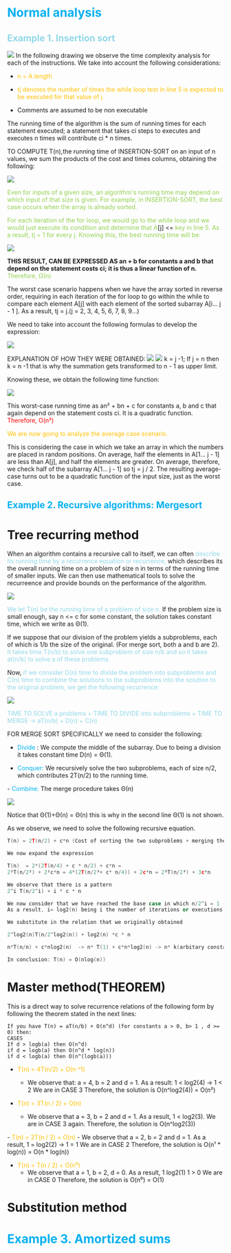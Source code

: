 
# <span style="color:rgb(0, 176, 240)">Normal analysis</span>
## <span style="color:rgb(145, 215, 232)">Example 1. Insertion sort</span>

![](../img/20250814163941.png)
In the following drawing we observe the time complexity analysis for each of the instructions. We take into account the following considerations:

- <span style="color:rgb(255, 192, 0)">n = A.length</span>

-  <span style="color:rgb(255, 192, 0)">tj denotes the number of times the while loop test in line 5 is expected to be executed for that value of j.</span> 

- Comments are assumed to be non executable

The running time of the algorithm is the sum of running times for each statement executed; a statement that takes ci steps to executes and executes n times will contribute ci * n times.

TO COMPUTE T(n),the running time of INSERTION-SORT on an input of n values, we sum the products of the cost and times columns, obtaining the following:

![](../img/20250814164615.png)

<span style="color:rgb(146, 208, 80)">Even for inputs of a given size, an algorithm's running time may depend on which input of that size is given. For example, in INSERTION-SORT, the best case occurs when the array is already sorted.</span> 

<span style="color:rgb(146, 208, 80)">For each iteration of the for loop, we would go to the while loop and we would just execute its condition and determine that A</span>[j] <= <span style="color:rgb(146, 208, 80)">key in line 5. As a result, tj = 1 for every j. Knowing this, the best running time will be:</span>

![](../img/20250814165514.png)

**THIS RESULT, CAN BE EXPRESSED AS an + b for constants a and b that depend on the statement costs ci; it is thus a linear function of n.**  <span style="color:rgb(146, 208, 80)">Therefore, Ω(n)</span>

The worst case scenario happens when we have the array sorted in reverse order, requiring in each iteration of the for loop to go within the while to compare each element A[j] with each element of the sorted subarray A[i... j - 1 ]. As a result, tj  = j.(j = 2, 3, 4, 5, 6, 7, 8, 9...)

We need to take into account the following formulas to develop the expression:

![](../img/20250814170147.png)

EXPLANATION OF HOW THEY WERE OBTAINED:
![](../img/20250814170456.png)
![](../img/20250814170508.png)
k = j -1; If j = n then k = n -1 that is why the summation gets transformed to n - 1 as upper limit.

Knowing these, we obtain the following time function:

![](../img/20250814170612.png)

This worst-case running time as an² + bn + c for constants a, b and c that again depend on the statement costs ci. It is a quadratic function. <span style="color:rgb(255, 0, 0)">Therefore, O(n²)</span>

<span style="color:rgb(255, 192, 0)">We are now going to analyze the average case scenario.
</span> 

This is considering the case in which we take an array in which the numbers are placed in random positions. On average, half the elements in A[1... j - 1] are less than A[j], and half the elements are greater. On average, therefore, we check half of the subarray A[1... j - 1] so tj = j / 2. The resulting average-case turns out to be a quadratic function of the input size, just as the worst case.

## <span style="color:rgb(0, 176, 240)">Example 2. Recursive algorithms: Mergesort</span> 

# Tree recurring method

When an algorithm contains a recursive call to itself, we can often<span style="color:rgb(145, 215, 232)"> describe its running time by a recurrence equation or recurrence,</span> which describes its the overall running time on a problem of size n in terms of the running time of smaller inputs. We can then use mathematical tools to solve the recurreence and provide bounds on the performance of the algorithm.

![](../img/20250814175059.png)

<span style="color:rgb(145, 215, 232)">We let T(n) be the running time of a problem of size n. </span>If the problem size is small enough, say n <= c for some constant, the solution takes constant time, which we write as Θ(1).

If we suppose that our division of the problem yields a subproblems, each of which is 1/b the size of the original. (For merge sort, both a and b are 2).<span style="color:rgb(145, 215, 232)"> It takes time T(n/b) to solve one subproblem of size n/b and so it takes at(n/b) to solve a of these problems.</span>

Now,<span style="color:rgb(145, 215, 232)"> if we consider D(n)  time to divide the problem into subproblems and C(n) time to combine the solutions to the subproblems into the solution to the original problem, we get the following recurrence:</span>

![](../img/20250814175600.png)

<span style="color:rgb(145, 215, 232)">TIME TO SOLVE a problems + TIME TO DIVIDE into subproblems + TIME TO MERGE -> aT(n/b) + D(n) + C(n)</span> 

FOR MERGE SORT SPECIFICALLY we need to consider the following:
- <span style="color:rgb(0, 176, 240)">Divide </span>: We compute the middle of the subarray. Due to being a division it takes constant time D(n) = Θ(1).

- <span style="color:rgb(0, 176, 240)">Conquer:</span> We recursively solve the two subproblems, each of size n/2, which contributes 2T(n/2) to the running time.

-<span style="color:rgb(0, 176, 240)"> Combine: </span>The merge procedure takes Θ(n)

![](../img/20250814180157.png)

Notice that Θ(1)+Θ(n) = Θ(n) this is why in the second line Θ(1) is not shown.

As we observe, we need to solve the following recursive equation.

```cpp
T(n) = 2T(n/2) + c*n (Cost of sorting the two subproblems + merging the results)

We now expand the expression

T(n)  = 2*(2T(n/4) + c * n/2) + c*n = 
2²T(n/2²) + 2¹c*n = 4*(2T(n/2³+ c* n/4)) + 2c*n = 2³T(n/2³) + 3c*n

We observe that there is a pattern
2^i T(n/2^i) + i * c * n

We now consider that we have reached the base case in which n/2^i = 1 -> n= 2^i
As a result, i= log2(n) being i the number of iterations or executions

We substitute in the relation that we originally obtained

2^log2(n)T(n/2^log2(n)) + log2(n) *c * n

n*T(n/n) + c*nlog2(n)  -> n* T(1) + c*n*log2(n) -> n* k(arbitary constant) + c*n*log2(n) = O(n) + O(nlog(n)) = O(nlog(n))

In conclusion: T(n) = O(nlog(n))

```


# Master method(THEOREM)

This is a direct way to solve recurrence relations of the following form by following the theorem stated in the next lines:

```
If you have T(n) = aT(n/b) + O(n^d) (for constants a > 0, b> 1 , d >= 0) then:
CASES
If d > logb(a) then O(n^d)
if d = logb(a) then O(n^d * log(n))
if d < logb(a) then O(n^(logb(a)))
```

- <span style="color:rgb(255, 192, 0)">T(n) = 4T(n/2) + O(n ^1)</span> 
	- We observe that: a = 4, b = 2 and d = 1. As a result: 1 < log2(4) -> 1 < 2 We are in  CASE 3
	Therefore, the solution is O(n^log2(4)) = O(n²)

- <span style="color:rgb(255, 192, 0)">T(n) = 3T(n / 2) + O(n)</span>
	- We observe that a = 3, b = 2 and d = 1. As a result, 1 < log2(3). We are in CASE 3 again.
	Therefore, the solution is O(n^log2(3))

-<span style="color:rgb(255, 192, 0)"> T(n) = 2T(n / 2) + O(n)</span>
	- We observe that a = 2, b = 2 and d = 1. As a result, 1 = log2(2) -> 1 = 1 We are in CASE 2
    Therefore, the solution is O(n¹ * log(n)) = O(n * log(n))

- <span style="color:rgb(255, 192, 0)">T(n) = T(n / 2) + O(n⁰)</span>
	- We observe that a = 1, b = 2, d = 0. As a result, 1 log2(1) 1 > 0 We are in CASE 0
     Therefore, the solution is O(n⁰) = O(1)


# Substitution method






# <span style="color:rgb(0, 176, 240)">Example 3. Amortized sums </span> 
